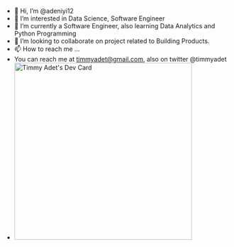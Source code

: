 - 👋 Hi, I’m @adeniyi12
- 👀 I’m interested in Data Science, Software Engineer
- 🌱 I’m currently a Software Engineer, also learning Data Analytics and Python Programming
- 💞️ I’m looking to collaborate on project related to Building Products.
- 📫 How to reach me ...
- You can reach me at timmyadet@gmail.com, also on twitter @timmyadet
- <a href="https://app.daily.dev/timmyadet"><img src="https://api.daily.dev/devcards/9198e09db319452ba4107e673ac0465b.png?r=q23" width="400" alt="Timmy Adet's Dev Card"/></a>

<!---
adeniyi12/adeniyi12 is a ✨ special ✨ repository because its `README.md` (this file) appears on your GitHub profile.
You can click the Preview link to take a look at your changes.
--->

